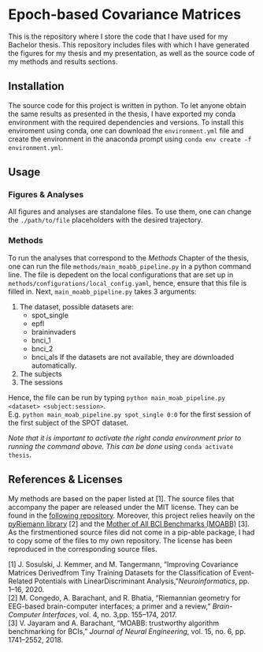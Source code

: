# Epoch-based Covariance Matrices
This is the repository where I store the code that I have used for my Bachelor thesis. This repository includes files with which I have generated the figures for my thesis and my presentation, as well as the source code of my methods and results sections. 

## Installation
The source code for this project is written in python. To let anyone obtain the same results as presented in the thesis, I have exported my conda environment with the required dependencies and versions. To install this enviroment using conda, one can download the `environment.yml` file and create the environment in the anaconda prompt using `conda env create -f environment.yml`.

## Usage
### Figures & Analyses
All figures and analyses are standalone files. To use them, one can change the `./path/to/file` placeholders with the desired trajectory.

### Methods
To run the analyses that correspond to the _Methods_ Chapter of the thesis, one can run the file `methods/main_moabb_pipeline.py` in a python command line. The file is depedent on the local configurations that are set up in `methods/configurations/local_config.yaml`, hence, ensure that this file is filled in. Next, `main_moabb_pipeline.py` takes 3 arguments: 
1. The dataset, possible datasets are:
    - spot_single
    - epfl
    - braininvaders
    - bnci_1
    - bnci_2
    - bnci_als
   If the datasets are not available, they are downloaded automatically.
2. The subjects
3. The sessions

Hence, the file can be run by typing `python main_moab_pipeline.py <dataset> <subject:session>`.<br>
E.g. `python main_moab_pipeline.py spot_single 0:0` for the first session of the first subject of the SPOT dataset. <br>

_Note that it is important to activate the right conda environment prior to running the command above. This can be done using_ `conda activate thesis`.<br>

## References & Licenses
My methods are based on the paper listed at [1]. The source files that accompany the paper are released under the MIT license. They can be found in the [following repository](https://github.com/jsosulski/time-decoupled-lda). Moreover, this project relies heavily on the [pyRiemann library](https://zenodo.org/record/18982#.YLdhSKgzZPY) [2] and the [Mother of All BCI Benchmarks (MOABB)](https://github.com/NeuroTechX/moabb) [3]. As the firstmentioned source files did not come in a pip-able package, I had to copy some of the files to my own repository. The license has been reproduced in the corresponding source files. 


[1] J.  Sosulski,  J.  Kemmer,  and  M.  Tangermann,  “Improving  Covariance  Matrices  Derivedfrom Tiny Training Datasets for the Classification of Event-Related Potentials with LinearDiscriminant Analysis,”_Neuroinformatics_, pp. 1–16, 2020.<br>
[2] M. Congedo, A. Barachant, and R. Bhatia, “Riemannian geometry for EEG-based brain-computer  interfaces;  a  primer  and  a  review,” _Brain-Computer  Interfaces_,  vol.  4,  no.  3,pp. 155–174, 2017.<br>
[3] V. Jayaram and A. Barachant, “MOABB: trustworthy algorithm benchmarking for BCIs,” _Journal of Neural Engineering_, vol. 15, no. 6, pp. 1741–2552, 2018.<br>
